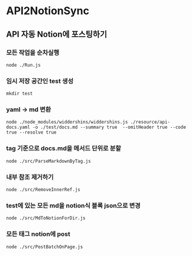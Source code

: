 # API2NotionSync

## API 자동 Notion에 포스팅하기

### 모든 작업을 순차실행

```shell
node ./Run.js
```

### 임시 저장 공간인 test 생성

```
mkdir test
```

### yaml -> md 변환

```shell
node ./node_modules/widdershins/widdershins.js ./resource/api-docs.yaml -o ./test/docs.md --summary true  --omitHeader true --code true --resolve true
```

### tag 기준으로 docs.md을 메서드 단위로 분할

```shell
node ./src/ParseMarkdownByTag.js
```

### 내부 참조 제거하기

```shell
node ./src/RemoveInnerRef.js
```

### test에 있는 모든 md을 notion식 블록 json으로 변경

```shell
node ./src/MdToNotionForDir.js
```

### 모든 태그 notion에 post

```shell
node ./src/PostBatchOnPage.js
```
